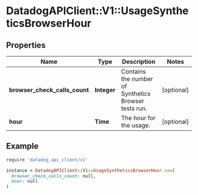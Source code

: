 # DatadogAPIClient::V1::UsageSyntheticsBrowserHour

## Properties

| Name                          | Type        | Description                                          | Notes      |
| ----------------------------- | ----------- | ---------------------------------------------------- | ---------- |
| **browser_check_calls_count** | **Integer** | Contains the number of Synthetics Browser tests run. | [optional] |
| **hour**                      | **Time**    | The hour for the usage.                              | [optional] |

## Example

```ruby
require 'datadog_api_client/v1'

instance = DatadogAPIClient::V1::UsageSyntheticsBrowserHour.new(
  browser_check_calls_count: null,
  hour: null
)
```
